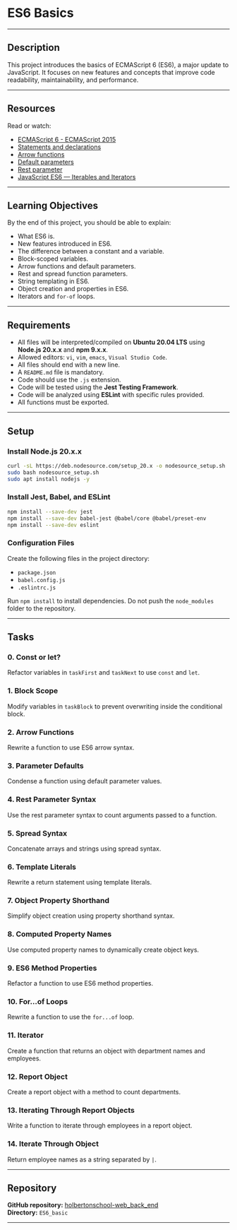 # ES6 Basics

---

## Description  
This project introduces the basics of ECMAScript 6 (ES6), a major update to JavaScript. It focuses on new features and concepts that improve code readability, maintainability, and performance.  

---

## Resources  
Read or watch:  
- [ECMAScript 6 - ECMAScript 2015](https://262.ecma-international.org/6.0/)  
- [Statements and declarations](https://developer.mozilla.org/en-US/docs/Web/JavaScript/Reference/Statements)  
- [Arrow functions](https://developer.mozilla.org/en-US/docs/Web/JavaScript/Reference/Functions/Arrow_functions)  
- [Default parameters](https://developer.mozilla.org/en-US/docs/Web/JavaScript/Reference/Functions/Default_parameters)  
- [Rest parameter](https://developer.mozilla.org/en-US/docs/Web/JavaScript/Reference/Functions/rest_parameters)  
- [JavaScript ES6 — Iterables and Iterators](https://javascript.info/iterable)  

---

## Learning Objectives  
By the end of this project, you should be able to explain:  
- What ES6 is.  
- New features introduced in ES6.  
- The difference between a constant and a variable.  
- Block-scoped variables.  
- Arrow functions and default parameters.  
- Rest and spread function parameters.  
- String templating in ES6.  
- Object creation and properties in ES6.  
- Iterators and `for-of` loops.  

---

## Requirements  
- All files will be interpreted/compiled on **Ubuntu 20.04 LTS** using **Node.js 20.x.x** and **npm 9.x.x**.  
- Allowed editors: `vi`, `vim`, `emacs`, `Visual Studio Code`.  
- All files should end with a new line.  
- A `README.md` file is mandatory.  
- Code should use the `.js` extension.  
- Code will be tested using the **Jest Testing Framework**.  
- Code will be analyzed using **ESLint** with specific rules provided.  
- All functions must be exported.  

---

## Setup  

### Install Node.js 20.x.x  
```bash  
curl -sL https://deb.nodesource.com/setup_20.x -o nodesource_setup.sh  
sudo bash nodesource_setup.sh  
sudo apt install nodejs -y  
```  

### Install Jest, Babel, and ESLint  
```bash  
npm install --save-dev jest  
npm install --save-dev babel-jest @babel/core @babel/preset-env  
npm install --save-dev eslint  
```  

### Configuration Files  
Create the following files in the project directory:  
- `package.json`  
- `babel.config.js`  
- `.eslintrc.js`  

Run `npm install` to install dependencies. Do not push the `node_modules` folder to the repository.  

---

## Tasks  

### 0. Const or let?  
Refactor variables in `taskFirst` and `taskNext` to use `const` and `let`.  

### 1. Block Scope  
Modify variables in `taskBlock` to prevent overwriting inside the conditional block.  

### 2. Arrow Functions  
Rewrite a function to use ES6 arrow syntax.  

### 3. Parameter Defaults  
Condense a function using default parameter values.  

### 4. Rest Parameter Syntax  
Use the rest parameter syntax to count arguments passed to a function.  

### 5. Spread Syntax  
Concatenate arrays and strings using spread syntax.  

### 6. Template Literals  
Rewrite a return statement using template literals.  

### 7. Object Property Shorthand  
Simplify object creation using property shorthand syntax.  

### 8. Computed Property Names  
Use computed property names to dynamically create object keys.  

### 9. ES6 Method Properties  
Refactor a function to use ES6 method properties.  

### 10. For...of Loops  
Rewrite a function to use the `for...of` loop.  

### 11. Iterator  
Create a function that returns an object with department names and employees.  

### 12. Report Object  
Create a report object with a method to count departments.  

### 13. Iterating Through Report Objects  
Write a function to iterate through employees in a report object.  

### 14. Iterate Through Object  
Return employee names as a string separated by `|`.  

---

## Repository  
**GitHub repository:** [holbertonschool-web_back_end](https://github.com/holbertonschool-web_back_end)  
**Directory:** `ES6_basic`  

---  
